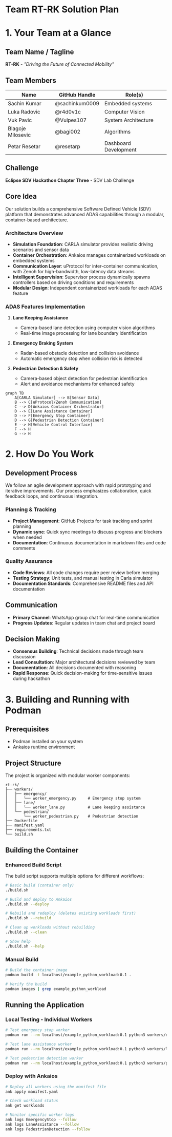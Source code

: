 # Team RT-RK Solution Plan

# 1. Your Team at a Glance

## Team Name / Tagline  
**RT-RK** - *"Driving the Future of Connected Mobility"*

## Team Members  
| Name | GitHub Handle | Role(s) |
|-------|---------------|---------|
| Sachin Kumar | @sachinkum0009 | Embedded systems |
| Luka Radovic | @r4d0v1c | Computer Vision |
| Vuk Pavic | @Vulpes107 | System Architecture |
| Blagoje Milosevic | @bagi002 | Algorithms |
| Petar Resetar | @resetarp | Dashboard Development |

## Challenge  
**Eclipse SDV Hackathon Chapter Three** - SDV Lab Challenge

## Core Idea  
Our solution builds a comprehensive Software Defined Vehicle (SDV) platform that demonstrates advanced ADAS capabilities through a modular, container-based architecture.

### Architecture Overview
- **Simulation Foundation**: CARLA simulator provides realistic driving scenarios and sensor data
- **Container Orchestration**: Ankaios manages containerized workloads on embedded systems
- **Communication Layer**: uProtocol for inter-container communication, with Zenoh for high-bandwidth, low-latency data streams
- **Intelligent Supervision**: Supervisor process dynamically spawns controllers based on driving conditions and requirements
- **Modular Design**: Independent containerized workloads for each ADAS feature

### ADAS Features Implementation
1. **Lane Keeping Assistance**
   - Camera-based lane detection using computer vision algorithms
   - Real-time image processing for lane boundary identification
   
2. **Emergency Braking System**
   - Radar-based obstacle detection and collision avoidance
   - Automatic emergency stop when collision risk is detected
   
3. **Pedestrian Detection & Safety**
   - Camera-based object detection for pedestrian identification
   - Alert and avoidance mechanisms for enhanced safety

```mermaid
graph TB
    A[CARLA Simulator] --> B[Sensor Data]
    B --> C[uProtocol/Zenoh Communication]
    C --> D[Ankaios Container Orchestrator]
    D --> E[Lane Assistance Container]
    D --> F[Emergency Stop Container]
    D --> G[Pedestrian Detection Container]
    E --> H[Vehicle Control Interface]
    F --> H
    G --> H
```

# 2. How Do You Work

## Development Process  
We follow an agile development approach with rapid prototyping and iterative improvements. Our process emphasizes collaboration, quick feedback loops, and continuous integration.

### Planning & Tracking  
- **Project Management**: GitHub Projects for task tracking and sprint planning
- **Dynamic sync**: Quick sync meetings to discuss progress and blockers when needed
- **Documentation**: Continuous documentation in markdown files and code comments

### Quality Assurance  
- **Code Reviews**: All code changes require peer review before merging
- **Testing Strategy**: Unit tests, and manual testing in Carla simulator
- **Documentation Standards**: Comprehensive README files and API documentation

## Communication  
- **Primary Channel**: WhatsApp group chat for real-time communication
- **Progress Updates**: Regular updates in team chat and project board

## Decision Making  
- **Consensus Building**: Technical decisions made through team discussion
- **Lead Consultation**: Major architectural decisions reviewed by team
- **Documentation**: All decisions documented with reasoning
- **Rapid Response**: Quick decision-making for time-sensitive issues during hackathon

# 3. Building and Running with Podman

## Prerequisites
- Podman installed on your system
- Ankaios runtime environment

## Project Structure
The project is organized with modular worker components:
```
rt-rk/
├── workers/
│   ├── emergency/
│   │   └── worker_emergency.py     # Emergency stop system
│   ├── lane/
│   │   └── worker_lane.py          # Lane keeping assistance
│   └── pedestrian/
│       └── worker_pedestrian.py    # Pedestrian detection
├── Dockerfile
├── manifest.yaml
├── requirements.txt
└── build.sh
```

## Building the Container

### Enhanced Build Script
The build script supports multiple options for different workflows:

```bash
# Basic build (container only)
./build.sh

# Build and deploy to Ankaios
./build.sh --deploy

# Rebuild and redeploy (deletes existing workloads first)
./build.sh --rebuild

# Clean up workloads without rebuilding
./build.sh --clean

# Show help
./build.sh --help
```

### Manual Build
```bash
# Build the container image
podman build -t localhost/example_python_workload:0.1 .

# Verify the build
podman images | grep example_python_workload
```

## Running the Application

### Local Testing - Individual Workers
```bash
# Test emergency stop worker
podman run --rm localhost/example_python_workload:0.1 python3 workers/emergency/worker_emergency.py

# Test lane assistance worker  
podman run --rm localhost/example_python_workload:0.1 python3 workers/lane/worker_lane.py

# Test pedestrian detection worker
podman run --rm localhost/example_python_workload:0.1 python3 workers/pedestrian/worker_pedestrian.py
```

### Deploy with Ankaios
```bash
# Deploy all workers using the manifest file
ank apply manifest.yaml

# Check workload status
ank get workloads

# Monitor specific worker logs
ank logs EmergencyStop --follow
ank logs LaneAssistance --follow
ank logs PedestrianDetection --follow
```